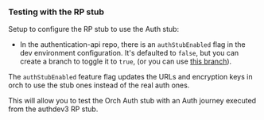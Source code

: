 ### Testing with the RP stub

Setup to configure the RP stub to use the Auth stub:

- In the authentication-api repo, there is an `authStubEnabled` flag in the dev environment configuration. It's defaulted to `false`, but you can create a branch to toggle it to `true`, (or you can use [this branch](https://github.com/govuk-one-login/authentication-api/tree/refs/heads/ATO-1550/enable-auth-stub-in-dev)).

The `authStubEnabled` feature flag updates the URLs and encryption keys in orch to use the stub ones instead of the real auth ones.

This will allow you to test the Orch Auth stub with an Auth journey executed from the authdev3 RP stub.
